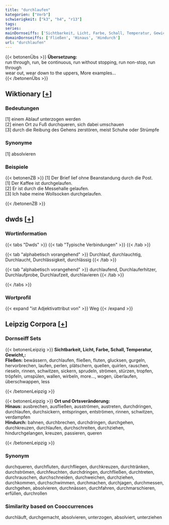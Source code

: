 ```yaml
---
title: "durchlaufen"
kategorien: ["Verb"]
schwierigkeit: ["k3", "h4", "r13"]
tags:
series:
mainDornseiffs: ['Sichtbarkeit, Licht, Farbe, Schall, Temperatur, Gewicht,', 'Ort und Ortsveränderung']
domainDornseiffs: ['Fließen', 'Hinaus', 'Hindurch']
url: "durchlaufen"
---
```


{{< betonenÜbs >}}
**Übersetzung:**  
run through, run, be continuous, run without stopping, run non-stop, run  through  
wear out, wear down to the uppers, More examples...  
{{< /betonenÜbs >}}

## Wiktionary [[+](https://de.wiktionary.org/wiki/durchlaufen)]

### Bedeutungen
[1] einem Ablauf unterzogen werden  
[2] einen Ort zu Fuß durchqueren, sich dabei umschauen  
[3] durch die Reibung des Gehens zerstören, meist Schuhe oder Strümpfe  

### Synonyme
[1] absolvieren  

### Beispiele
{{< betonenZB >}}
[1] Der Brief lief ohne Beanstandung durch die Post.  
[1] Der Kaffee ist durchgelaufen.  
[2] Er ist durch die Messehalle gelaufen.  
[3] Ich habe meine Wollsocken durchgelaufen.  

{{< /betonenZB >}}


## dwds [[+](https://www.dwds.de/wb/durchlaufen)]

### Wortinformation
{{< tabs "Dwds" >}}
{{< tab "Typische Verbindungen" >}}
{{< /tab >}}

{{< tab "alphabetisch vorangehend" >}}
Durchlauf, durchlauchtig, Durchlaucht, Durchlässigkeit, durchlässig
{{< /tab >}}

{{< tab "alphabetisch vorangehend" >}}
durchlaufend, Durchlauferhitzer, Durchlaufprobe, Durchlaufzeit, durchlavieren
{{< /tab >}}

{{< /tabs >}}

### Wortprofil
{{< expand "ist Adjektivattribut von" >}} Weg {{< /expand >}}

## Leipzig Corpora [[+](https://corpora.uni-leipzig.de/en/res?word=durchlaufen&corpusId=deu_newscrawl-public_2018)]

### Dornseiff Sets
{{< betonenLeipzig >}}
**Sichtbarkeit, Licht, Farbe, Schall, Temperatur, Gewicht,:**  
**Fließen:** bewässern, durchlaufen, fließen, fluten, glucksen, gurgeln, hervorbrechen, laufen, perlen, plätschern, quellen, quirlen, rauschen, rieseln, rinnen, schwitzen, sickern, sprudeln, strömen, stürzen, tropfen, tröpfeln, umspülen, wallen, wirbeln, more..., wogen, überlaufen, überschwappen, less  

{{< /betonenLeipzig >}}


{{< betonenLeipzig >}}
**Ort und Ortsveränderung:**  
**Hinaus:** ausbrechen, ausfließen, ausströmen, austreten, durchdringen, durchlaufen, durchsickern, entspringen, entströmen, rinnen, schwitzen, verdampfen  
**Hindurch:** bahnen, durchbrechen, durchdringen, durchgehen, durchkreuzen, durchlaufen, durchschreiten, durchziehen, hindurchgelangen, kreuzen, passieren, queren  

{{< /betonenLeipzig >}}

### Synonym
durchqueren, durchfluten, durchfliegen, durchkreuzen, durchtränken, durchströmen, durchfeuchten, durchdringen, durchfließen, durchtreten, durchrauschen, durchschneiden, durchweichen, durchziehen, durchkommen, durchschwimmen, durchmachen, durchjagen, durchmessen, durchgehen, absolvieren, durchnässen, durchfahren, durchmarschieren, erfüllen, durchrollen


### Similarity based on Cooccurrences
durchläuft, durchgemacht, absolvieren, unterzogen, absolviert, unterziehen

